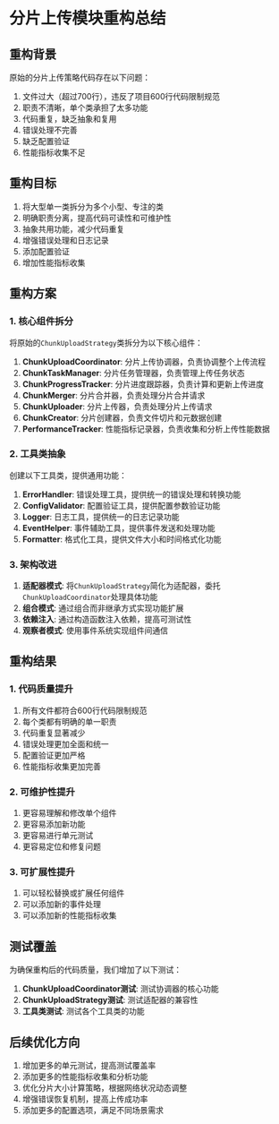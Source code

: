 # 分片上传模块重构总结

## 重构背景

原始的分片上传策略代码存在以下问题：

1. 文件过大（超过700行），违反了项目600行代码限制规范
2. 职责不清晰，单个类承担了太多功能
3. 代码重复，缺乏抽象和复用
4. 错误处理不完善
5. 缺乏配置验证
6. 性能指标收集不足

## 重构目标

1. 将大型单一类拆分为多个小型、专注的类
2. 明确职责分离，提高代码可读性和可维护性
3. 抽象共用功能，减少代码重复
4. 增强错误处理和日志记录
5. 添加配置验证
6. 增加性能指标收集

## 重构方案

### 1. 核心组件拆分

将原始的`ChunkUploadStrategy`类拆分为以下核心组件：

1. **ChunkUploadCoordinator**: 分片上传协调器，负责协调整个上传流程
2. **ChunkTaskManager**: 分片任务管理器，负责管理上传任务状态
3. **ChunkProgressTracker**: 分片进度跟踪器，负责计算和更新上传进度
4. **ChunkMerger**: 分片合并器，负责处理分片合并请求
5. **ChunkUploader**: 分片上传器，负责处理分片上传请求
6. **ChunkCreator**: 分片创建器，负责文件切片和元数据创建
7. **PerformanceTracker**: 性能指标记录器，负责收集和分析上传性能数据

### 2. 工具类抽象

创建以下工具类，提供通用功能：

1. **ErrorHandler**: 错误处理工具，提供统一的错误处理和转换功能
2. **ConfigValidator**: 配置验证工具，提供配置参数验证功能
3. **Logger**: 日志工具，提供统一的日志记录功能
4. **EventHelper**: 事件辅助工具，提供事件发送和处理功能
5. **Formatter**: 格式化工具，提供文件大小和时间格式化功能

### 3. 架构改进

1. **适配器模式**: 将`ChunkUploadStrategy`简化为适配器，委托`ChunkUploadCoordinator`处理具体功能
2. **组合模式**: 通过组合而非继承方式实现功能扩展
3. **依赖注入**: 通过构造函数注入依赖，提高可测试性
4. **观察者模式**: 使用事件系统实现组件间通信

## 重构结果

### 1. 代码质量提升

1. 所有文件都符合600行代码限制规范
2. 每个类都有明确的单一职责
3. 代码重复显著减少
4. 错误处理更加全面和统一
5. 配置验证更加严格
6. 性能指标收集更加完善

### 2. 可维护性提升

1. 更容易理解和修改单个组件
2. 更容易添加新功能
3. 更容易进行单元测试
4. 更容易定位和修复问题

### 3. 可扩展性提升

1. 可以轻松替换或扩展任何组件
2. 可以添加新的事件处理
3. 可以添加新的性能指标收集

## 测试覆盖

为确保重构后的代码质量，我们增加了以下测试：

1. **ChunkUploadCoordinator测试**: 测试协调器的核心功能
2. **ChunkUploadStrategy测试**: 测试适配器的兼容性
3. **工具类测试**: 测试各个工具类的功能

## 后续优化方向

1. 增加更多的单元测试，提高测试覆盖率
2. 添加更多的性能指标收集和分析功能
3. 优化分片大小计算策略，根据网络状况动态调整
4. 增强错误恢复机制，提高上传成功率
5. 添加更多的配置选项，满足不同场景需求
